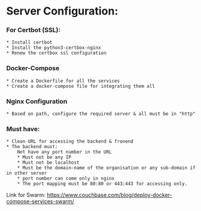 # Server Configuration:
### For Certbot (SSL):
    * Install certbot
    * Install the python3-certbox-nginx
    * Renew the certbox ssl configuration 

### Docker-Compose
    * Create a Dockerfile for all the services
    * Create a docker-compose file for integrating them all

### Nginx Configuration
    * Based on path, configure the required server & all must be in "http"

### Must have:
    * Clean URL for accessing the backend & fronend
    * The backend must:
        Not have any port number in the URL
        * Must not be any IP
        * Must not be localhost
        * Must be the domain-name of the organisation or any sub-domain if in other server 
        * port number can come only in nginx
        * The port mapping must be 80:80 or 443:443 for accessing only.

Link for Swarm: https://www.couchbase.com/blog/deploy-docker-compose-services-swarm/